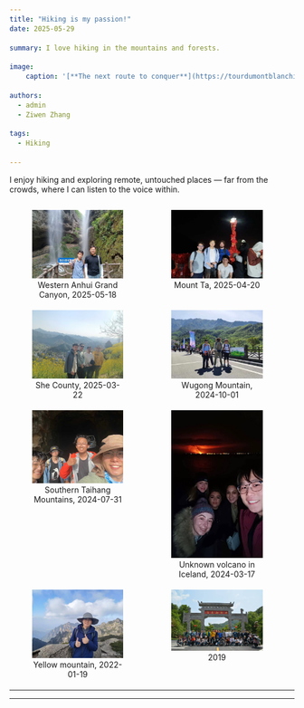 ```yaml
---
title: "Hiking is my passion!"
date: 2025-05-29

summary: I love hiking in the mountains and forests.

image:
    caption: '[**The next route to conquer**](https://tourdumontblanchike.com/)'

authors:
  - admin
  - Ziwen Zhang

tags:
  - Hiking

---
```


I enjoy hiking and exploring remote, untouched places — far from the crowds, where I can listen to the voice within.

<div style="display: flex; gap: 1%; flex-wrap: wrap;">
  <figure style="width: 32%; margin-bottom: 1%;">
    <img src="./pic3.jpg" alt="Western Anhui Grand Canyon, 2025-05-18" style="width: 100%;">
    <figcaption style="text-align: center;">Western Anhui Grand Canyon, 2025-05-18</figcaption>
  </figure>
  <figure style="width: 32%; margin-bottom: 1%;">
    <img src="./pic4.jpg" alt="Mount Tai， 2025-04-20" style="width: 100%;">
    <figcaption style="text-align: center;">Mount Ta, 2025-04-20</figcaption>
  </figure>
  <figure style="width: 32%; margin-bottom: 1%;">
    <img src="./pic2.jpg" alt="She County, 2025-03-22" style="width: 100%;">
    <figcaption style="text-align: center;">She County, 2025-03-22</figcaption>
  </figure>
  <figure style="width: 32%; margin-bottom: 1%;">
    <img src="./pic1.jpg" alt="Wugong Mountain, 2024-10-01" style="width: 100%;">
    <figcaption style="text-align: center;">Wugong Mountain, 2024-10-01</figcaption>
  </figure>
  <figure style="width: 32%; margin-bottom: 1%;">
    <img src="./pic0.jpg" alt="Southern Taihang Mountains, 2024-07-31" style="width: 100%;">
    <figcaption style="text-align: center;">Southern Taihang Mountains, 2024-07-31</figcaption>
  </figure>
  <figure style="width: 32%; margin-bottom: 1%;">
    <img src="./pic5.jpg" alt="Unknown volcano in Iceland, 2024-03-17" style="width: 100%;">
    <figcaption style="text-align: center;">Unknown volcano in Iceland, 2024-03-17</figcaption>
  </figure>
  <figure style="width: 32%; margin-bottom: 1%;">
    <img src="./pic6.jpg" alt="Yellow mountain, 2022-01-19" style="width: 100%;">
    <figcaption style="text-align: center;">Yellow mountain, 2022-01-19</figcaption>
  </figure>
  <figure style="width: 32%; margin-bottom: 1%;">
    <img src="./pic7.jpg" alt="2019" style="width: 100%;">
    <figcaption style="text-align: center;">2019</figcaption>
  </figure>
</div>

---

<script defer src="https://cdn.commento.io/js/commento.js"></script>
<div id="commento"></div>

---
